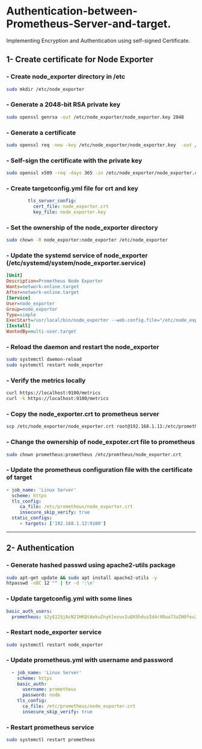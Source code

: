 # Authentication-between-Prometheus-Server-and-target.
Implementing Encryption and Authentication using self-signed Certificate.
## 1- Create certificate for Node Exporter
### - Create node_exporter directory in /etc
  ```sh
  sudo mkdir /etc/node_exporter
  ```
### - Generate a 2048-bit RSA private key
  ```sh       
  sudo openssl genrsa -out /etc/node_exporter/node_exporter.key 2048
  ```
### - Generate a certificate
  ```sh
  sudo openssl req -new -key /etc/node_exporter/node_exporter.key  -out /etc/node_exporter/node_exporter.csr
  ```
### - Self-sign the certificate with the private key
  ```sh        
  sudo openssl x509 -req -days 365 -in /etc/node_exporter/node_exporter.csr -signkey /etc/node_exporter/node_exporter.key -out /etc/node_exporter/node_exporter.crt
  ```
### - Create targetconfig.yml file for crt and key
  ```yaml        
          tls_server_config:
            cert_file: node_exporter.crt
            key_file: node_exporter.key
  ```
### - Set the ownership of the node_exporter directory 
   ```sh         
   sudo chown -R node_exporter:node_exporter /etc/node_exporter
   ```
### - Update the systemd service of node_exporter (/etc/systemd/system/node_exporter.service)
  ```ini
  [Unit]
  Description=Prometheus Node Exporter
  Wants=network-online.target
  After=network-online.target
  [Service]
  User=node_exporter
  Group=node_exporter
  Type=simple
  ExecStart=/usr/local/bin/node_exporter --web.config.file="/etc/node_exporter/targetconfig.yml"
  [Install]
  WantedBy=multi-user.target
  ```

### - Reload the daemon and restart the node_exporter
  ```sh
  sudo systemctl daemon-reload
  sudo systemctl restart node_exporter
  ```
### - Verify the metrics locally  
  ```sh
  curl https://localhost:9100/metrics 
  curl -k https://localhost:9100/metrics
  ```
### - Copy the node_exporter.crt to prometheus server
  ```sh
  scp /etc/node_exporter/node_exporter.crt root@192.168.1.11:/etc/prometheus
  ```
### - Change the ownership of node_expoter.crt file to prometheus 
  ```sh
  sudo chown prometheus:prometheus /etc/promtheus/node_exporter.crt
  ```
### - Update the prometheus configuration file with the certificate of target
  ```yml
  - job_name: 'Linux Server'
    scheme: https
    tls_config:
       ca_file: /etc/prometheus/node_exporter.crt
       insecure_skip_verify: true
    static_configs:
       - targets: ['192.168.1.12:9100']
  ```
----------------------------------------------------------------
## 2- Authentication
### - Generate hashed passwd using apache2-utils package
  ```sh
  sudo apt-get update && sudo apt install apache2-utils -y
  htpasswd -nBC 12 "" | tr -d ':\n'
  ```
### - Update targetconfig.yml with some lines
 ```yaml
 basic_auth_users:
   prometheus: $2y$12$jAcN21HKQtAekuZnyklezuvIuQXShduzId4rXRaa73aZH0fev2kzq
 ``` 
### - Restart node_exporter service
 ```sh
 sudo systemctl restart node_exporter
 ```
### - Update prometheus.yml with username and password

 ```yaml
   - job_name: 'Linux Server'
     scheme: https
     basic_auth:
       username: prometheus
       password: node
     tls_config:
       ca_file: /etc/prometheus/node_exporter.crt
       insecure_skip_verify: true
 ```
### - Restart prometheus service
 ```sh
 sudo systemctl restart prometheus
 ```


 
